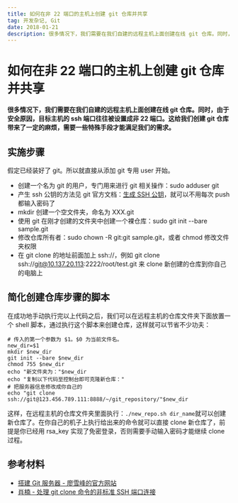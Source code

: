 ```yaml
---
title: 如何在非 22 端口的主机上创建 git 仓库并共享
tag: 开发杂记, Git
date: 2018-01-21
description: 很多情况下，我们需要在我们自建的远程主机上面创建在线 git 仓库。同时，由于安全原因，目标主机的 ssh 端口往往被设置成非 22 端口。这给我们创建 git仓库带来了一定的麻烦，需要一些特殊手段才能满足我们的需求。
---
```


# 如何在非 22 端口的主机上创建 git 仓库并共享

**很多情况下，我们需要在我们自建的远程主机上面创建在线 git 仓库。同时，由于安全原因，目标主机的 ssh 端口往往被设置成非 22 端口。这给我们创建 git 仓库带来了一定的麻烦，需要一些特殊手段才能满足我们的需求。**

## 实施步骤

假定已经装好了 git。所以就直接从添加 git 专用 user 开始。

- 创建一个名为 git 的用户，专门用来进行 git 相关操作：sudo adduser git
- 产生 ssh 公钥的方法见 git 官方文档：[生成 SSH 公钥](https://git-scm.com/book/zh/v1/%E6%9C%8D%E5%8A%A1%E5%99%A8%E4%B8%8A%E7%9A%84-Git-%E7%94%9F%E6%88%90-SSH-%E5%85%AC%E9%92%A5)，就可以不用每次 push 都输入密码了
- mkdir 创建一个空文件夹，命名为 XXX.git
- 使用 git 在刚才创建的文件夹中创建一个裸仓库：sudo git init --bare sample.git
- 修改仓库所有者：sudo chown -R git:git sample.git，或者 chmod 修改文件夹权限
- 在 git clone 的地址前面加上 ssh://，例如 git clone ssh://git@10.137.20.113:2222/root/test.git 来 clone 新创建的仓库到你自己的电脑上

## 简化创建仓库步骤的脚本

在成功地手动执行完以上代码之后，我们可以在远程主机的仓库文件夹下面放置一个 shell 脚本，通过执行这个脚本来创建仓库，这样就可以节省不少功夫：

```shell
# 传入的第一个参数为 $1。$0 为当前文件名。
new_dir=$1
mkdir $new_dir
git init --bare $new_dir
chmod 755 $new_dir
echo "新文件夹为："$new_dir
echo "复制以下代码至控制台即可克隆新仓库："
# 把服务器信息修改成你自己的
echo "git clone ssh://git@123.456.789.111:8888/~/git_repository/"$new_dir
```

这样，在远程主机的仓库文件夹里面执行：`./new_repo.sh dir_name`就可以创建新仓库了。在你自己的机子上执行给出来的命令就可以直接 clone 新仓库了，前提是你已经用 rsa_key 实现了免密登录，否则需要手动输入密码才能继续 clone 过程。

## 参考材料

- [搭建 Git 服务器 - 廖雪峰的官方网站](https://www.liaoxuefeng.com/wiki/0013739516305929606dd18361248578c67b8067c8c017b000/00137583770360579bc4b458f044ce7afed3df579123eca000)
- [肖楠 - 处理 git clone 命令的非标准 SSH 端口连接](http://nanxiao.me/git-clone-ssh-non-22-port/)
